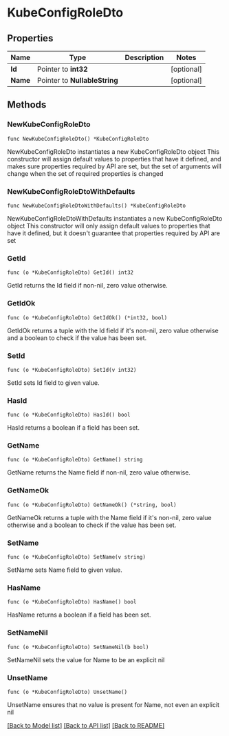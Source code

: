 # KubeConfigRoleDto

## Properties

Name | Type | Description | Notes
------------ | ------------- | ------------- | -------------
**Id** | Pointer to **int32** |  | [optional] 
**Name** | Pointer to **NullableString** |  | [optional] 

## Methods

### NewKubeConfigRoleDto

`func NewKubeConfigRoleDto() *KubeConfigRoleDto`

NewKubeConfigRoleDto instantiates a new KubeConfigRoleDto object
This constructor will assign default values to properties that have it defined,
and makes sure properties required by API are set, but the set of arguments
will change when the set of required properties is changed

### NewKubeConfigRoleDtoWithDefaults

`func NewKubeConfigRoleDtoWithDefaults() *KubeConfigRoleDto`

NewKubeConfigRoleDtoWithDefaults instantiates a new KubeConfigRoleDto object
This constructor will only assign default values to properties that have it defined,
but it doesn't guarantee that properties required by API are set

### GetId

`func (o *KubeConfigRoleDto) GetId() int32`

GetId returns the Id field if non-nil, zero value otherwise.

### GetIdOk

`func (o *KubeConfigRoleDto) GetIdOk() (*int32, bool)`

GetIdOk returns a tuple with the Id field if it's non-nil, zero value otherwise
and a boolean to check if the value has been set.

### SetId

`func (o *KubeConfigRoleDto) SetId(v int32)`

SetId sets Id field to given value.

### HasId

`func (o *KubeConfigRoleDto) HasId() bool`

HasId returns a boolean if a field has been set.

### GetName

`func (o *KubeConfigRoleDto) GetName() string`

GetName returns the Name field if non-nil, zero value otherwise.

### GetNameOk

`func (o *KubeConfigRoleDto) GetNameOk() (*string, bool)`

GetNameOk returns a tuple with the Name field if it's non-nil, zero value otherwise
and a boolean to check if the value has been set.

### SetName

`func (o *KubeConfigRoleDto) SetName(v string)`

SetName sets Name field to given value.

### HasName

`func (o *KubeConfigRoleDto) HasName() bool`

HasName returns a boolean if a field has been set.

### SetNameNil

`func (o *KubeConfigRoleDto) SetNameNil(b bool)`

 SetNameNil sets the value for Name to be an explicit nil

### UnsetName
`func (o *KubeConfigRoleDto) UnsetName()`

UnsetName ensures that no value is present for Name, not even an explicit nil

[[Back to Model list]](../README.md#documentation-for-models) [[Back to API list]](../README.md#documentation-for-api-endpoints) [[Back to README]](../README.md)


